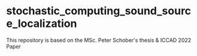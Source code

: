 # stochastic_computing_sound_source_localization
This repository is based on the MSc. Peter Schober's thesis &amp; ICCAD 2022 Paper
